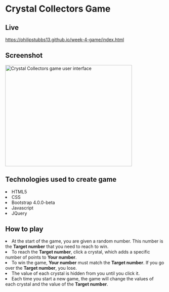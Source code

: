 # Crystal Collectors Game

## Live
<a href="https://philipstubbs13.github.io/week-4-game/index.html" target="_blank">https://philipstubbs13.github.io/week-4-game/index.html</a>

## Screenshot
<img src="../../../coding-portfolio/assets/images/crystal.PNG" alt="Crystal Collectors game user interface" width="400px" height="320px">

## Technologies used to create game

<li>HTML5</li>
<li>CSS</li>
<li>Bootstrap 4.0.0-beta</li>
<li>Javascript</li>
<li>JQuery</li>

## How to play
 	
<li>At the start of the game, you are given a random number. This number is the <b>Target number</b> that you need to reach to win.</li>
<li>To reach the <b>Target number</b>, click a crystal, which adds a specific number of points to <b>Your number</b>.</li>
<li>To win the game, <b>Your number</b> must match the <b>Target number</b>. If you go over the <b>Target number</b>,  you lose.</li>
<li>The value of each crystal is hidden from you until you click it.</li>
<li>Each time you start a new game, the game will change the values of each crystal and the value of the <b>Target number</b>. </li>



